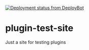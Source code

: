 [![Deployment status from DeployBot](https://portable-interactive.deploybot.com/badge/23779030097840/185513.svg)](https://deploybot.com)

# plugin-test-site

Just a site for testing plugins
